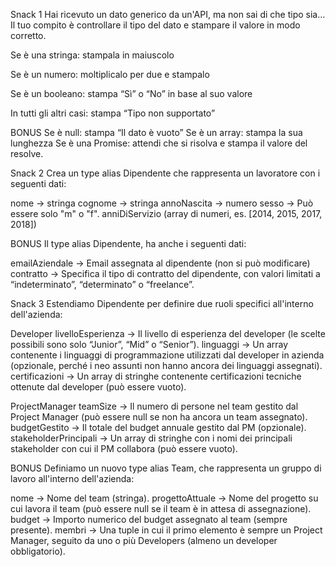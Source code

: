 Snack 1
Hai ricevuto un dato generico da un'API, ma non sai di che tipo sia… Il tuo compito è controllare il tipo del dato e stampare il valore in modo corretto.

Se è una stringa: stampala in maiuscolo

Se è un numero: moltiplicalo per due e stampalo

Se è un booleano: stampa “Sì” o “No” in base al suo valore

In tutti gli altri casi: stampa “Tipo non supportato”

BONUS
Se è null: stampa “Il dato è vuoto”
Se è un array: stampa la sua lunghezza
Se è una Promise: attendi che si risolva e stampa il valore del resolve.


Snack 2
Crea un type alias Dipendente che rappresenta un lavoratore con i seguenti dati:

nome → stringa
cognome → stringa
annoNascita → numero
sesso → Può essere solo "m" o "f".
anniDiServizio (array di numeri, es. [2014, 2015, 2017, 2018])

BONUS
Il type alias Dipendente, ha anche i seguenti dati:

emailAziendale → Email assegnata al dipendente (non si può modificare)
contratto → Specifica il tipo di contratto del dipendente, con valori limitati a “indeterminato”, “determinato” o “freelance”.


Snack 3
Estendiamo Dipendente per definire due ruoli specifici all'interno dell'azienda:

Developer
livelloEsperienza → Il livello di esperienza del developer (le scelte possibili sono solo “Junior”, “Mid” o “Senior”).
linguaggi → Un array contenente i linguaggi di programmazione utilizzati dal developer in azienda (opzionale, perché i neo assunti non hanno ancora dei linguaggi assegnati).
certificazioni → Un array di stringhe contenente certificazioni tecniche ottenute dal developer (può essere vuoto).

ProjectManager
teamSize → Il numero di persone nel team gestito dal Project Manager (può essere null se non ha ancora un team assegnato).
budgetGestito → Il totale del budget annuale gestito dal PM (opzionale).
stakeholderPrincipali → Un array di stringhe con i nomi dei principali stakeholder con cui il PM collabora (può essere vuoto).

BONUS
Definiamo un nuovo type alias Team, che rappresenta un gruppo di lavoro all'interno dell'azienda:

nome → Nome del team (stringa).
progettoAttuale → Nome del progetto su cui lavora il team (può essere null se il team è in attesa di assegnazione).
budget → Importo numerico del budget assegnato al team (sempre presente).
membri → Una tuple in cui il primo elemento è sempre un Project Manager, seguito da uno o più Developers (almeno un developer obbligatorio).